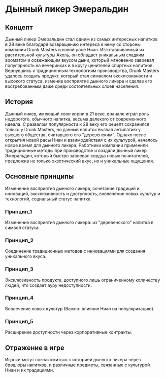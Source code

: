 # Дынный ликер Эмеральдин

## Концепт
Дынный ликер Эмеральдин стал одним из самых интересных напитков в 28 веке благодаря возвращению интереса к нему со стороны компании Drunk Masters и новой расе Ниан. 
Изготавливаемый из растительной культуры Аколь, он обладает уникальным сладким ароматом и освежающим вкусом дыни, который мгновенно завоевал популярность на вечеринках и в кругу ценителей спиртных напитков. 
Вернувшись к традиционным технологиям производства, Drunk Masters удалось создать продукт, который стал символом эксклюзивности и высокого статуса, изменив восприятие дынного ликера и сделав его востребованным даже среди состоятельных слоев населения.

## История
Дынный ликер, имеющий свои корни в 21 веке, вначале играл роль недорогого, обычного напитка, весьма далекого от современного идеала. 
С развалом популярности к 28 веку его рецепт сохранился только у Drunk Masters, но данный напиток вызвал антипатию у высшего общества, считавшего его "деревенским". 
Однако после открытия новой расы Ниан и взаимодействия с их культурой, началось новое время для дынного ликера. 
Работники компании применили традиционные методы при производстве и создали дынный ликер Эмеральдин, который быстро завоевал сердца новых почитателей, предложив не только экзотический вкус, но и уникальные ощущения.

## Основные принципы
Изменение восприятия дынного ликера, сочетание традиций и инноваций, эксклюзивность и доступность, вовлечение новых культур и технологий, социальный статус напитка.

### Принцип_1
Изменение восприятия дынного ликера: из "деревенского" напитка в символ статуса.

### Принцип_2
Соединение традиционных методов с инновациями для создания уникального вкуса.

### Принцип_3
Эксклюзивность продукта, доступного лишь ограниченному количеству людей, что создает ауру недоступности.

### Принцип_4
Вовлечение новых культур (Важно: влияние Ниан на популяризацию).

### Принцип_5
Расширение доступности через корпоративные контракты.

## Отражение в игре
Игроки могут познакомиться с историей дынного ликера через брошюры напитков, и различные предметы, связанные с культурой Ниан и их традициями.

